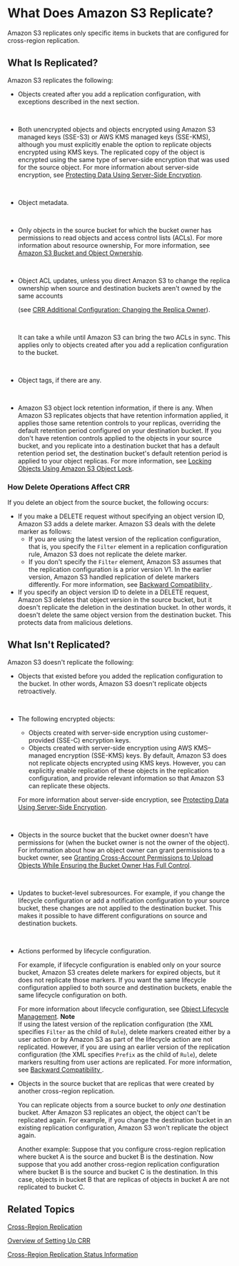 # What Does Amazon S3 Replicate?<a name="crr-what-is-isnot-replicated"></a>

Amazon S3 replicates only specific items in buckets that are configured for cross\-region replication\. 

## What Is Replicated?<a name="crr-what-is-replicated"></a>

Amazon S3 replicates the following:
+ Objects created after you add a replication configuration, with exceptions described in the next section\.

   
+ Both unencrypted objects and objects encrypted using Amazon S3 managed keys \(SSE\-S3\) or AWS KMS managed keys \(SSE\-KMS\), although you must explicitly enable the option to replicate objects encrypted using KMS keys\. The replicated copy of the object is encrypted using the same type of server\-side encryption that was used for the source object\. For more information about server\-side encryption, see [Protecting Data Using Server\-Side Encryption](serv-side-encryption.md)\.

   
+ Object metadata\.

   
+ Only objects in the source bucket for which the bucket owner has permissions to read objects and access control lists \(ACLs\)\. For more information about resource ownership, For more information, see [Amazon S3 Bucket and Object Ownership](access-control-overview.md#about-resource-owner)\.

   
+ Object ACL updates, unless you direct Amazon S3 to change the replica ownership when source and destination buckets aren't owned by the same accounts 

   \(see [CRR Additional Configuration: Changing the Replica Owner](crr-change-owner.md)\)\. 

   

  It can take a while until Amazon S3 can bring the two ACLs in sync\. This applies only to objects created after you add a replication configuration to the bucket\.

   
+  Object tags, if there are any\.

   
+ Amazon S3 object lock retention information, if there is any\. When Amazon S3 replicates objects that have retention information applied, it applies those same retention controls to your replicas, overriding the default retention period configured on your destination bucket\. If you don't have retention controls applied to the objects in your source bucket, and you replicate into a destination bucket that has a default retention period set, the destination bucket's default retention period is applied to your object replicas\. For more information, see [Locking Objects Using Amazon S3 Object Lock](object-lock.md)\.

### How Delete Operations Affect CRR<a name="crr-delete-op"></a>

If you delete an object from the source bucket, the following occurs:
+ If you make a DELETE request without specifying an object version ID, Amazon S3 adds a delete marker\. Amazon S3 deals with the delete marker as follows:
  + If you are using the latest version of the replication configuration, that is, you specify the `Filter` element in a replication configuration rule, Amazon S3 does not replicate the delete marker\.
  + If you don't specify the `Filter` element, Amazon S3 assumes that the replication configuration is a prior version V1\. In the earlier version, Amazon S3 handled replication of delete markers differently\. For more information, see [Backward Compatibility ](crr-add-config.md#crr-backward-compat-considerations)\. 
+ If you specify an object version ID to delete in a DELETE request, Amazon S3 deletes that object version in the source bucket, but it doesn't replicate the deletion in the destination bucket\. In other words, it doesn't delete the same object version from the destination bucket\. This protects data from malicious deletions\. 

## What Isn't Replicated?<a name="crr-what-is-not-replicated"></a>

Amazon S3 doesn't replicate the following:
+  Objects that existed before you added the replication configuration to the bucket\. In other words, Amazon S3 doesn't replicate objects retroactively\.

   
+ The following encrypted objects:
  + Objects created with server\-side encryption using customer\-provided \(SSE\-C\) encryption keys\.
  + Objects created with server\-side encryption using AWS KMS–managed encryption \(SSE\-KMS\) keys\. By default, Amazon S3 does not replicate objects encrypted using KMS keys\. However, you can explicitly enable replication of these objects in the replication configuration, and provide relevant information so that Amazon S3 can replicate these objects\. 

   For more information about server\-side encryption, see [Protecting Data Using Server\-Side Encryption](serv-side-encryption.md)\. 

   
+ Objects in the source bucket that the bucket owner doesn't have permissions for \(when the bucket owner is not the owner of the object\)\. For information about how an object owner can grant permissions to a bucket owner, see [Granting Cross\-Account Permissions to Upload Objects While Ensuring the Bucket Owner Has Full Control](example-bucket-policies.md#example-bucket-policies-use-case-8)\.

   
+ Updates to bucket\-level subresources\. For example, if you change the lifecycle configuration or add a notification configuration to your source bucket, these changes are not applied to the destination bucket\. This makes it possible to have different configurations on source and destination buckets\. 

   
+ Actions performed by lifecycle configuration\. 

  For example, if lifecycle configuration is enabled only on your source bucket, Amazon S3 creates delete markers for expired objects, but it does not replicate those markers\. If you want the same lifecycle configuration applied to both source and destination buckets, enable the same lifecycle configuration on both\.

  For more information about lifecycle configuration, see [Object Lifecycle Management](object-lifecycle-mgmt.md)\.
**Note**  
If using the latest version of the replication configuration \(the XML specifies `Filter` as the child of `Rule`\), delete markers created either by a user action or by Amazon S3 as part of the lifecycle action are not replicated\. However, if you are using an earlier version of the replication configuration \(the XML specifies `Prefix` as the child of `Rule`\), delete markers resulting from user actions are replicated\. For more information, see [Backward Compatibility ](crr-add-config.md#crr-backward-compat-considerations)\.
+ Objects in the source bucket that are replicas that were created by another cross\-region replication\.

  You can replicate objects from a source bucket to *only one* destination bucket\. After Amazon S3 replicates an object, the object can't be replicated again\. For example, if you change the destination bucket in an existing replication configuration, Amazon S3 won't replicate the object again\.

  Another example: Suppose that you configure cross\-region replication where bucket A is the source and bucket B is the destination\. Now suppose that you add another cross\-region replication configuration where bucket B is the source and bucket C is the destination\. In this case, objects in bucket B that are replicas of objects in bucket A are not replicated to bucket C\. 

## Related Topics<a name="crr-whatis-isnot-related-topics"></a>

[Cross\-Region Replication](crr.md)

[Overview of Setting Up CRR ](crr-how-setup.md)

[Cross\-Region Replication Status Information](crr-status.md)